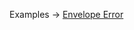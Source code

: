 <p class="ExampleLinks">Examples <span class="ExampleLinksTitleSeparator">-></span> <a href="../../examples/output/envelope-error">Envelope Error</a></p>
